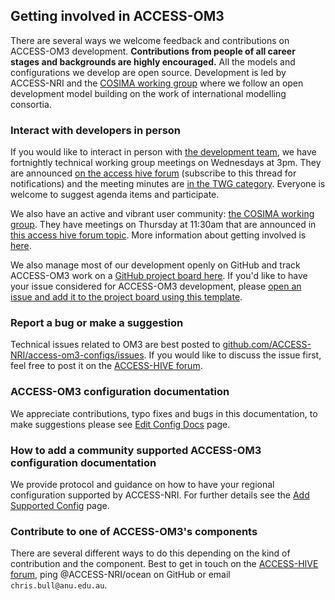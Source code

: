 ## Getting involved in ACCESS-OM3

There are several ways we welcome feedback and contributions on ACCESS-OM3 development. **Contributions from people of all career stages and backgrounds are highly encouraged.** All the models and configurations we develop are open source. Development is led by ACCESS-NRI and the [COSIMA working group](https://cosima.org.au/) where we follow an open development model building on the work of international modelling consortia.

### Interact with developers in person

If you would like to interact in person with [the development team](https://www.access-nri.org.au/ocean-model-team/), we have fortnightly technical working group meetings on Wednesdays at 3pm. They are announced [on the access hive forum](https://forum.access-hive.org.au/t/cosima-twg-announce/401/69) (subscribe to this thread for notifications) and the meeting minutes are [in the TWG category](https://forum.access-hive.org.au/c/cosima/twg/39). Everyone is welcome to suggest agenda items and participate.

We also have an active and vibrant user community: [the COSIMA working group](https://cosima.org.au/). They have meetings on Thursday at 11:30am that are announced in [this access hive forum topic](https://forum.access-hive.org.au/t/cosima-working-group-announce/238/156). More information about getting involved is [here](https://cosima.org.au/index.php/get-involved/).

We also manage most of our development openly on GitHub and track ACCESS-OM3 work on a [GitHub project board here](https://github.com/orgs/ACCESS-NRI/projects/24). If you'd like to have your issue considered for ACCESS-OM3 development, please [open an issue and add it to the project board using this template](https://github.com/access-nri/access-om3-configs/issues/new?template=osit-issue-template-for-om3-work---project-board.md).

### Report a bug or make a suggestion

Technical issues related to OM3 are best posted to [github.com/ACCESS-NRI/access-om3-configs/issues](https://github.com/ACCESS-NRI/access-om3-configs/issues). If you would like to discuss the issue first, feel free to post it on the [ACCESS-HIVE forum](https://forum.access-hive.org.au/c/cosima/29).

### ACCESS-OM3 configuration documentation

We appreciate contributions, typo fixes and bugs in this documentation, to make suggestions please see [Edit Config Docs](Edit-Config-Docs/) page.

### How to add a community supported ACCESS-OM3 configuration documentation
We provide protocol and guidance on how to have your regional configuration supported by ACCESS-NRI. For further details see the [Add Supported Config](Add-Supported-Config/) page.

### Contribute to one of ACCESS-OM3's components

There are several different ways to do this depending on the kind of contribution and the component. Best to get in touch on the [ACCESS-HIVE forum](https://forum.access-hive.org.au/c/cosima/29), ping @ACCESS-NRI/ocean on GitHub or email `chris.bull@anu.edu.au`.

